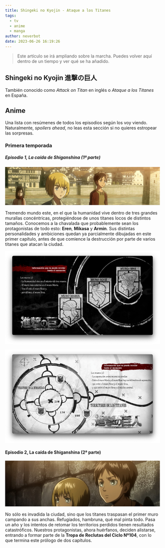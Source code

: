 ```yaml
---
title: Shingeki no Kyojin - Ataque a los Titanes
tags:
  - tv
  - anime
  - manga
author: neverbot
date: 2023-06-26 16:19:26
---
```


> Este artículo se irá ampliando sobre la marcha. Puedes volver aquí dentro de un tiempo y ver qué se ha añadido.

## Shingeki no Kyojin 進撃の巨人

También conocido como *Attack on Titan* en inglés o *Ataque a los Titanes* en España.

## Anime

Una lista con resúmenes de todos los episodios según los voy viendo. Naturalmente, *spoilers ahead*, no leas esta sección si no quieres estropear las sorpresas.

### Primera temporada

##### Episodio 1, La caída de Shiganshina (1ª parte)

![image-20230626162330](./index/image-20230626162330.jpg)

Tremendo mundo este, en el que la humanidad vive dentro de tres grandes murallas concéntricas, protegiéndose de unos titanes locos de distintos tamaños. Conocemos a la chavalada que probablemente sean los protagonistas de todo esto: **Eren**, **Mikasa** y **Armin**. Sus distintas personalidades y ambiciones quedan ya parcialmente dibujadas en este primer capítulo, antes de que comience la destrucción por parte de varios titanes que atacan la ciudad.

![image-20230626163339](./index/image-20230626163339.png)

![image-20230626163344](./index/image-20230626163344.png)

#### Episodio 2, La caída de Shiganshina (2ª parte)

![image-20230627153601](./index/image-20230627153601.jpg)

No sólo es invadida la ciudad, sino que los titanes traspasan el primer muro campando a sus anchas. Refugiados, hambruna, qué mal pinta todo. Pasa un año y los intentos de retomar los territorios perdidos tienen resultados catastróficos. Nuestros protagonistas, ahora huérfanos, deciden alistarse, entrando a formar parte de la **Tropa de Reclutas del Ciclo Nº104**, con lo que termina este prólogo de dos capítulos.

